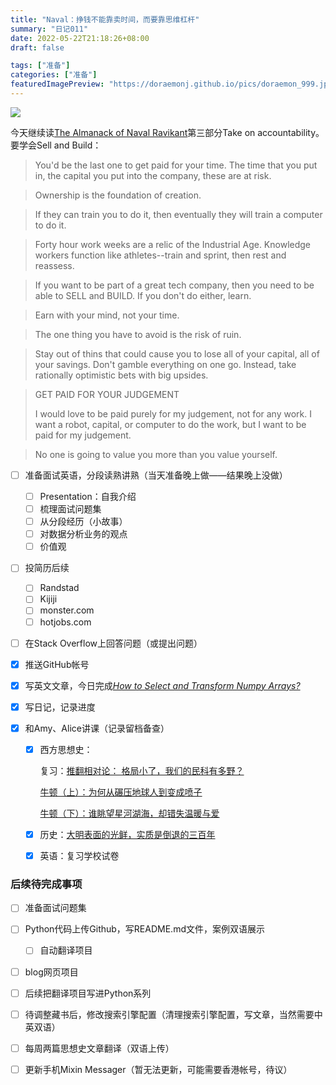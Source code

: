 ```yaml
---
title: "Naval：挣钱不能靠卖时间，而要靠思维杠杆"
summary: "日记011"
date: 2022-05-22T21:18:26+08:00
draft: false

tags: ["准备"]
categories: ["准备"]
featuredImagePreview: "https://doraemonj.github.io/pics/doraemon_999.jpeg"
---
```


![](https://doraemonj.github.io/pics/create_your_brand.jpeg)

今天继续读[The Almanack of Naval Ravikant](https://doraemonj.github.io/docs/b15_the_almanack_of_naval_ravikant_final/The-Almanack-of-Naval-Ravikant_Final.pdf)第三部分Take on accountability。要学会Sell and Build：

>   You'd be the last one to get paid for your time. The time that you put in, the capital you put into the company, these are at risk.

>   Ownership is the foundation of creation.

>   If they can train you to do it, then eventually they will train a computer to do it.

>   Forty hour work weeks are a relic of the Industrial Age. Knowledge workers function like athletes--train and sprint, then rest and reassess.

>   If you want to be part of a great tech company, then you need to be able to SELL and BUILD. If you don't do either, learn.

>   Earn with your mind, not your time.

>   The one thing you have to avoid is the risk of ruin.

>   Stay out of thins that could cause you to lose all of your capital, all of your savings. Don't gamble everything on one go. Instead, take rationally optimistic bets with big upsides.

>   GET PAID FOR YOUR JUDGEMENT
>
>   I would love to be paid purely for my judgement, not for any work. I want a robot, capital, or computer to do the work, but I want to be paid for my judgement.

>   No one is going to value you more than you value yourself.

-   [ ] 准备面试英语，分段读熟讲熟（当天准备晚上做——结果晚上没做）

    -   [ ] Presentation：自我介绍
    -   [ ] 梳理面试问题集
    -   [ ] 从分段经历（小故事）
    -   [ ] 对数据分析业务的观点
    -   [ ] 价值观
    
-   [ ] 投简历后续
    -   [ ] Randstad
    -   [ ] Kijiji
    -   [ ] monster.com
    -   [ ] hotjobs.com
    
-   [ ] 在Stack Overflow上回答问题（或提出问题）

-   [x] 推送GitHub帐号

-   [x] 写英文文章，今日完成[*How to Select and Transform Numpy Arrays?*](https://doraemonj.github.io/a_python_003/)

-   [x] 写日记，记录进度

-   [x] 和Amy、Alice讲课（记录留档备查）

    -   [x] 西方思想史：

        复习：[推翻相对论： 格局小了，我们的民科有多野？](https://www.youtube.com/watch?v=a6hrS-0ntVQ)

        [牛顿（上）：为何从碾压地球人到变成喷子](https://www.ixigua.com/6977560674838774275?logTag=5a699d24b1b6c3337cd1)
    
        [牛顿（下）：谁眺望星河湖海，却错失温暖与爱](https://www.ixigua.com/6977562548828799526?logTag=d8d34b88114399297aad)
    
    -   [x] 历史：[大明表面的光鲜，实质是倒退的三百年](https://mp.weixin.qq.com/s/2M6rk-c28Dsv4hnI_KYQPA)
    
    -   [x] 英语：复习学校试卷


### 后续待完成事项

-   [ ] 准备面试问题集
-   [ ] Python代码上传Github，写README.md文件，案例双语展示

    -   [ ] 自动翻译项目
-   [ ] blog网页项目
-   [ ] 后续把翻译项目写进Python系列

-   [ ] 待调整藏书后，修改搜索引擎配置（清理搜索引擎配置，写文章，当然需要中英双语）
-   [ ] 每周两篇思想史文章翻译（双语上传）

-   [ ] 更新手机Mixin Messager（暂无法更新，可能需要香港帐号，待议）
